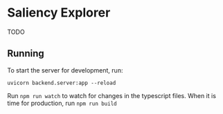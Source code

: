 # Saliency Explorer
TODO


## Running
To start the server for development, run:

`uvicorn backend.server:app --reload`

Run `npm run watch` to watch for changes in the typescript files. When it is time for production, run `npm run build`
